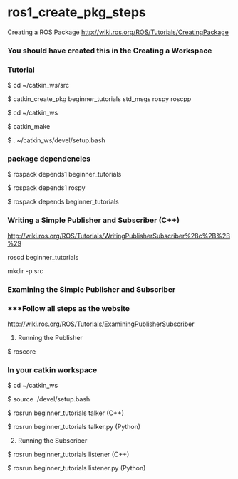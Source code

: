 # ros1_create_pkg_steps

Creating a ROS Package
http://wiki.ros.org/ROS/Tutorials/CreatingPackage
### You should have created this in the Creating a Workspace

### Tutorial
$ cd ~/catkin_ws/src

$ catkin_create_pkg beginner_tutorials std_msgs rospy roscpp

$ cd ~/catkin_ws

$ catkin_make

$ . ~/catkin_ws/devel/setup.bash

### package dependencies
$ rospack depends1 beginner_tutorials

$ rospack depends1 rospy

$ rospack depends beginner_tutorials

### Writing a Simple Publisher and Subscriber (C++)

http://wiki.ros.org/ROS/Tutorials/WritingPublisherSubscriber%28c%2B%2B%29

roscd beginner_tutorials

mkdir -p src

### Examining the Simple Publisher and Subscriber

### ***Follow all steps as the website

http://wiki.ros.org/ROS/Tutorials/ExaminingPublisherSubscriber

1. Running the Publisher

$ roscore

### In your catkin workspace

$ cd ~/catkin_ws

$ source ./devel/setup.bash

$ rosrun beginner_tutorials talker (C++)

$ rosrun beginner_tutorials talker.py (Python)

2. Running the Subscriber

$ rosrun beginner_tutorials listener (C++)

$ rosrun beginner_tutorials listener.py (Python)
